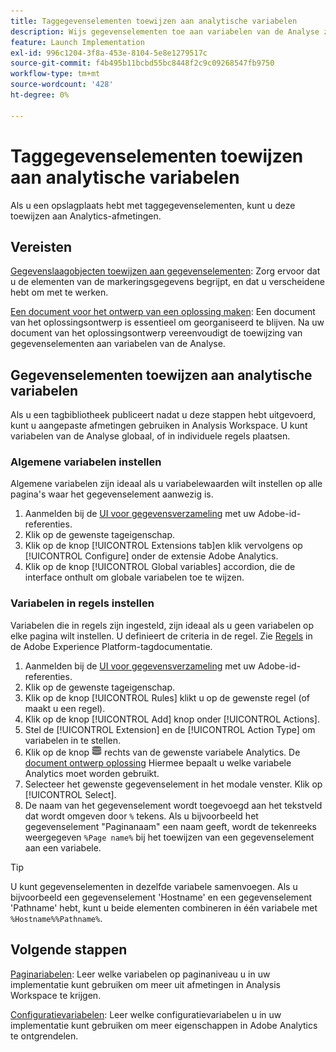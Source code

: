 ```yaml
---
title: Taggegevenselementen toewijzen aan analytische variabelen
description: Wijs gegevenselementen toe aan variabelen van de Analyse zodat u hen als afmetingen in Analysis Workspace kunt gebruiken.
feature: Launch Implementation
exl-id: 996c1204-3f8a-453e-8104-5e8e1279517c
source-git-commit: f4b495b11bcbd55bc8448f2c9c09268547fb9750
workflow-type: tm+mt
source-wordcount: '428'
ht-degree: 0%

---
```



# Taggegevenselementen toewijzen aan analytische variabelen

Als u een opslagplaats hebt met taggegevenselementen, kunt u deze toewijzen aan Analytics-afmetingen.

## Vereisten

[Gegevenslaagobjecten toewijzen aan gegevenselementen](layer-to-elements.md): Zorg ervoor dat u de elementen van de markeringsgegevens begrijpt, en dat u verscheidene hebt om met te werken.

[Een document voor het ontwerp van een oplossing maken](../prepare/solution-design.md): Een document van het oplossingsontwerp is essentieel om georganiseerd te blijven. Na uw document van het oplossingsontwerp vereenvoudigt de toewijzing van gegevenselementen aan variabelen van de Analyse.

## Gegevenselementen toewijzen aan analytische variabelen

Als u een tagbibliotheek publiceert nadat u deze stappen hebt uitgevoerd, kunt u aangepaste afmetingen gebruiken in Analysis Workspace. U kunt variabelen van de Analyse globaal, of in individuele regels plaatsen.

### Algemene variabelen instellen

Algemene variabelen zijn ideaal als u variabelewaarden wilt instellen op alle pagina&#39;s waar het gegevenselement aanwezig is.

1. Aanmelden bij de [UI voor gegevensverzameling](https://experience.adobe.com/data-collection) met uw Adobe-id-referenties.
1. Klik op de gewenste tageigenschap.
1. Klik op de knop [!UICONTROL Extensions tab]en klik vervolgens op [!UICONTROL Configure] onder de extensie Adobe Analytics.
1. Klik op de knop [!UICONTROL Global variables] accordion, die de interface onthult om globale variabelen toe te wijzen.

### Variabelen in regels instellen

Variabelen die in regels zijn ingesteld, zijn ideaal als u geen variabelen op elke pagina wilt instellen. U definieert de criteria in de regel. Zie [Regels](https://experienceleague.adobe.com/docs/experience-platform/tags/ui/rules.html) in de Adobe Experience Platform-tagdocumentatie.

1. Aanmelden bij de [UI voor gegevensverzameling](https://experience.adobe.com/data-collection) met uw Adobe-id-referenties.
1. Klik op de gewenste tageigenschap.
1. Klik op de knop [!UICONTROL Rules] klikt u op de gewenste regel (of maakt u een regel).
1. Klik op de knop [!UICONTROL Add] knop onder [!UICONTROL Actions].
1. Stel de [!UICONTROL Extension] en de [!UICONTROL Action Type] om variabelen in te stellen.
1. Klik op de knop ![Gegevenselement](assets/data-element.png) rechts van de gewenste variabele Analytics. De [document ontwerp oplossing](../prepare/solution-design.md) Hiermee bepaalt u welke variabele Analytics moet worden gebruikt.
1. Selecteer het gewenste gegevenselement in het modale venster. Klik op [!UICONTROL Select].
1. De naam van het gegevenselement wordt toegevoegd aan het tekstveld dat wordt omgeven door `%` tekens. Als u bijvoorbeeld het gegevenselement &quot;Paginanaam&quot; een naam geeft, wordt de tekenreeks weergegeven `%Page name%` bij het toewijzen van een gegevenselement aan een variabele.

>[!TIP]
>
>U kunt gegevenselementen in dezelfde variabele samenvoegen. Als u bijvoorbeeld een gegevenselement &#39;Hostname&#39; en een gegevenselement &#39;Pathname&#39; hebt, kunt u beide elementen combineren in één variabele met `%Hostname%%Pathname%`.

## Volgende stappen

[Paginariabelen](../vars/page-vars/page-variables.md): Leer welke variabelen op paginaniveau u in uw implementatie kunt gebruiken om meer uit afmetingen in Analysis Workspace te krijgen.

[Configuratievariabelen](../vars/config-vars/configuration-variables.md): Leer welke configuratievariabelen u in uw implementatie kunt gebruiken om meer eigenschappen in Adobe Analytics te ontgrendelen.
